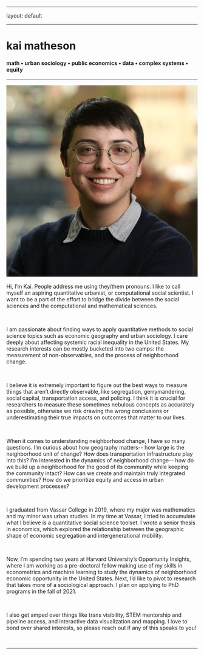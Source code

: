 ﻿---

layout: default

---


<div class="header-bar">

  <h1>kai matheson</h1>

  <h4>math &#8226; urban sociology &#8226; public economics &#8226; data &#8226; complex systems &#8226; equity</h4>

  <hr>

</div>



<img class="col one right" src="/img/prof_pic.jpg">




Hi, I’m Kai. People address me using they/them pronouns. I like to call myself an aspiring quantitative urbanist, or computational social scientist. I want to be a part of the effort to bridge the divide between the social sciences and the computational and mathematical sciences. 

<br/>

I am passionate about finding ways to apply quantitative methods to social science topics such as economic geography and urban sociology. I care deeply about affecting systemic racial inequality in the United States. My research interests can be mostly bucketed into two camps: the measurement of non-observables, and the process of neighborhood change. 

<br/>

I believe it is extremely important to figure out the best ways to measure things that aren’t directly observable, like segregation, gerrymandering, social capital, transportation access, and policing. I think it is crucial for researchers to measure these sometimes nebulous concepts as accurately as possible, otherwise we risk drawing the wrong conclusions or underestimating their true impacts on outcomes that matter to our lives.

<br/>

When it comes to understanding neighborhood change, I have so many questions. I’m curious about how geography matters-- how large is the neighborhood unit of change? How does transportation infrastructure play into this? I’m interested in the dynamics of neighborhood change-- how do we build up a neighborhood for the good of its community while keeping the community intact? How can we create and maintain truly integrated communities? How do we prioritize equity and access in urban development processes?

<br/>

I graduated from Vassar College in 2019, where my major was mathematics and my minor was urban studies. In my time at Vassar, I tried to accumulate what I believe is a quantitative social science toolset. I wrote a senior thesis in economics, which explored the relationship between the geographic shape of economic segregation and intergenerational mobility. 

<br/>

Now, I’m spending two years at Harvard University’s Opportunity Insights, where I am working as a pre-doctoral fellow making use of my skills in econometrics and machine learning to study the dynamics of neighborhood economic opportunity in the United States. Next, I’d like to pivot to research that takes more of a sociological approach. I plan on applying to PhD programs in the fall of 2021.

<br/>

I also get amped over things like trans visibility, STEM mentorship and pipeline access, and interactive data visualization and mapping. I love to bond over shared interests, so please reach out if any of this speaks to you!





<br/>
<hr/>
<br/>
<span class="contacticon center">
	<a href="mailto:kaihartmatheson@gmail.com"><i class="fa fa-envelope-square"></i></a>
	<a href="https://github.com/kaimath" target="_blank"><i class="fa fa-github-square"></i></a>
	<a href="https://www.linkedin.com/in/kaimatheson" target="_blank"><i class="fa fa-linkedin-square"></i></a>
	<a href="https://twitter.com/mathematikai" target="_blank"><i class="fa fa-twitter-square"></i></a>
</span>

<div class="col three caption">
</div>


